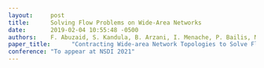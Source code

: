 ```yaml
---
layout:     post
title:      Solving Flow Problems on Wide-Area Networks
date:       2019-02-04 10:55:48 -0500
authors:    F. Abuzaid, S. Kandula, B. Arzani, I. Menache, P. Bailis, M. Zaharia
paper_title:      "Contracting Wide-area Network Topologies to Solve Flow Problems Quickly"
conference: "To appear at NSDI 2021"
---
```

